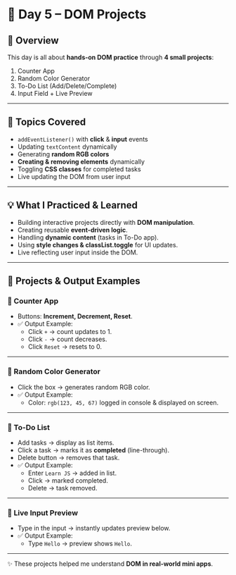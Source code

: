# 🚀 Day 5 – DOM Projects

## 📌 Overview
This day is all about **hands-on DOM practice** through **4 small projects**:
1. Counter App  
2. Random Color Generator  
3. To-Do List (Add/Delete/Complete)  
4. Input Field + Live Preview  

---

## 🎯 Topics Covered
- `addEventListener()` with **click** & **input** events  
- Updating `textContent` dynamically  
- Generating **random RGB colors**  
- **Creating & removing elements** dynamically  
- Toggling **CSS classes** for completed tasks  
- Live updating the DOM from user input  

---

## 💡 What I Practiced & Learned
- Building interactive projects directly with **DOM manipulation**.  
- Creating reusable **event-driven logic**.  
- Handling **dynamic content** (tasks in To-Do app).  
- Using **style changes & classList.toggle** for UI updates.  
- Live reflecting user input inside the DOM.  

---

## 📝 Projects & Output Examples

### 🔹 Counter App
- Buttons: **Increment, Decrement, Reset**.  
- ✅ Output Example:  
  - Click `+` → count updates to 1.  
  - Click `-` → count decreases.  
  - Click `Reset` → resets to 0.  

---

### 🔹 Random Color Generator
- Click the box → generates random RGB color.  
- ✅ Output Example:  
  - Color: `rgb(123, 45, 67)` logged in console & displayed on screen.  

---

### 🔹 To-Do List
- Add tasks → display as list items.  
- Click a task → marks it as **completed** (line-through).  
- Delete button → removes that task.  
- ✅ Output Example:  
  - Enter `Learn JS` → added in list.  
  - Click → marked completed.  
  - Delete → task removed.  

---

### 🔹 Live Input Preview
- Type in the input → instantly updates preview below.  
- ✅ Output Example:  
  - Type `Hello` → preview shows `Hello`.  

---

✨ These projects helped me understand **DOM in real-world mini apps**.
